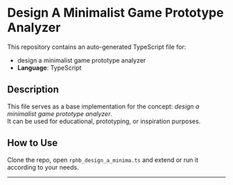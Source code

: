 # Design A Minimalist Game Prototype Analyzer

This repository contains an auto-generated TypeScript file for:

- design a minimalist game prototype analyzer
- **Language**: TypeScript

## Description

This file serves as a base implementation for the concept: *design a minimalist game prototype analyzer*.  
It can be used for educational, prototyping, or inspiration purposes.

## How to Use

Clone the repo, open `rphb_design_a_minima.ts` and extend or run it according to your needs.

---


